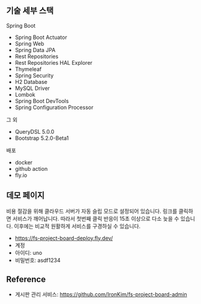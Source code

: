
## 기술 세부 스택

Spring Boot

* Spring Boot Actuator
* Spring Web
* Spring Data JPA
* Rest Repositories
* Rest Repositories HAL Explorer
* Thymeleaf
* Spring Security
* H2 Database
* MySQL Driver
* Lombok
* Spring Boot DevTools
* Spring Configuration Processor

그 외

* QueryDSL 5.0.0
* Bootstrap 5.2.0-Beta1

배포
* docker
* github action
* fly.io

## 데모 페이지

비용 절감을 위해 클라우드 서버가 자동 슬립 모드로 설정되어 있습니다. 링크를 클릭하면 서비스가 깨어납니다. 따라서 첫번째 클릭 반응이 15초 이상으로 다소 늦을 수 있습니다.
이후에는 비교적 원활하게 서비스를 구경하실 수 있습니다.
- https://fs-project-board-deploy.fly.dev/
- 계정
- 아이디: uno
- 비밀번호: asdf1234

## Reference

* 게시판 관리 서비스: https://github.com/IronKim/fs-project-board-admin
